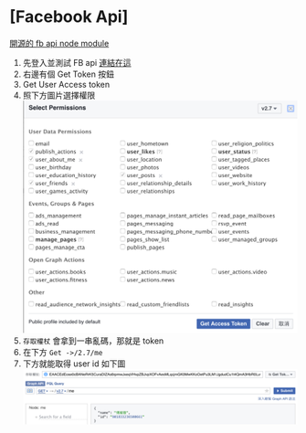 # [Facebook Api]

[ 開源的 fb api node module](https://www.npmjs.com/package/fb)

1. 先登入並測試 FB api [連結在這](https://developers.facebook.com/tools/explorer/145634995501895/?method=GET&path=me%2Ffriends&version=v2.7)
2. 右邊有個 Get Token 按鈕
3. Get User Access token
4. 照下方圖片選擇權限
![getToken](https://github.com/FuYaoDe/hellojs-gitbook/blob/master/facebookApi/img/token.png?raw=true)
5. `存取權杖` 會拿到一串亂碼，那就是 token
6. 在下方 `Get ->/2.7/me`
7. 下方就能取得 user id 如下圖
![getId](https://github.com/FuYaoDe/hellojs-gitbook/blob/master/facebookApi/img/id.png?raw=true)
